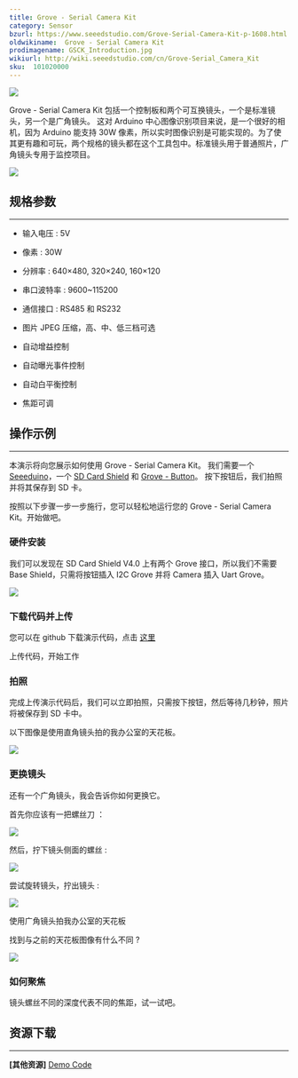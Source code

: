 ```yaml
---
title: Grove - Serial Camera Kit
category: Sensor
bzurl: https://www.seeedstudio.com/Grove-Serial-Camera-Kit-p-1608.html
oldwikiname:  Grove - Serial Camera Kit
prodimagename: GSCK_Introduction.jpg
wikiurl: http://wiki.seeedstudio.com/cn/Grove-Serial_Camera_Kit
sku:  101020000
---
```


![](https://github.com/SeeedDocument/Grove-Serial_Camera_Kit/raw/master/img/GSCK_Introduction.jpg)

Grove - Serial Camera Kit 包括一个控制板和两个可互换镜头，一个是标准镜头，另一个是广角镜头。 这对 Arduino 中心图像识别项目来说，是一个很好的相机，因为 Arduino 能支持 30W 像素，所以实时图像识别是可能实现的。为了使其更有趣和可玩，两个规格的镜头都在这个工具包中。标准镜头用于普通照片，广角镜头专用于监控项目。

[![](https://github.com/SeeedDocument/wiki_chinese/raw/master/docs/images/click_to_buy.PNG)](https://item.taobao.com/item.htm?spm=a1z10.3-c.w4002-11172317909.9.33aec79ew4BQhB&id=45506346921)

##  规格参数
---
*   输入电压 : 5V

*   像素 : 30W

*   分辨率 : 640×480, 320×240, 160×120

*   串口波特率 : 9600~115200

*   通信接口 : RS485 和 RS232

*   图片 JPEG 压缩，高、中、低三档可选

*   自动增益控制

*   自动曝光事件控制

*   自动白平衡控制

*   焦距可调

##  操作示例
---
本演示将向您展示如何使用 Grove - Serial Camera Kit。 我们需要一个 [Seeeduino](https://item.taobao.com/item.htm?spm=2013.1.0.0.31fefbe7sY5lOc&id=45721222112)，一个 [SD Card Shield](https://item.taobao.com/item.htm?spm=a1z10.3-c.w4002-11172317909.11.4804a358I5TBCb&id=520859772674) 和 [Grove - Button](https://item.taobao.com/item.htm?spm=a1z10.3-c.w4002-11172317909.15.3d739b0a0yS3Td&id=531838497696)。 按下按钮后，我们拍照并将其保存到 SD 卡。

按照以下步骤一步一步施行，您可以轻松地运行您的 Grove - Serial Camera Kit。开始做吧。

###  硬件安装

我们可以发现在 SD Card Shield V4.0 上有两个 Grove 接口，所以我们不需要 Base Shield，只需将按钮插入 I2C Grove 并将 Camera 插入 Uart Grove。

![](https://github.com/SeeedDocument/Grove-Serial_Camera_Kit/raw/master/img/GSCK_Hardware.jpg)

###  下载代码并上传

您可以在 github 下载演示代码，点击 [这里](https://github.com/Seeed-Studio/Grove_Serial_Camera_Kit)

上传代码，开始工作

###  拍照

完成上传演示代码后，我们可以立即拍照，只需按下按钮，然后等待几秒钟，照片将被保存到 SD 卡中。

以下图像是使用直角镜头拍的我办公室的天花板。

![](https://github.com/SeeedDocument/Grove-Serial_Camera_Kit/raw/master/img/GSCK_60.jpg)

###  更换镜头

还有一个广角镜头，我会告诉你如何更换它。

首先你应该有一把螺丝刀 ：

![](https://github.com/SeeedDocument/Grove-Serial_Camera_Kit/raw/master/img/GSCK_Step1.jpg)

然后，拧下镜头侧面的螺丝 :

![](https://github.com/SeeedDocument/Grove-Serial_Camera_Kit/raw/master/img/GSCK_Step2.jpg)

尝试旋转镜头，拧出镜头 :

![](https://github.com/SeeedDocument/Grove-Serial_Camera_Kit/raw/master/img/GSCK_Step3.jpg)

使用广角镜头拍我办公室的天花板

找到与之前的天花板图像有什么不同 ?

![](https://github.com/SeeedDocument/Grove-Serial_Camera_Kit/raw/master/img/GSCK_90.jpg)

###  如何聚焦

镜头螺丝不同的深度代表不同的焦距，试一试吧。

##  资源下载
---
**[其他资源]** [Demo Code](https://github.com/Seeed-Studio/Grove_Serial_Camera_Kit)
